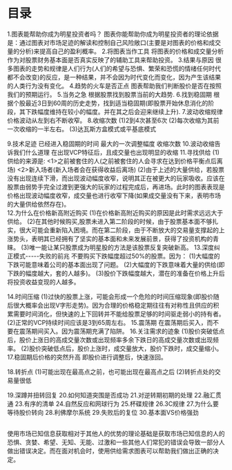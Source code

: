 # 目录
1.图表能帮助你成为明星投资者吗？
  图表你能帮助你成为明星投资者的理论依据是：通过图表对市场足迹的解读和控制自己风险敞口(主要是对图表的价格和成交量的分析)来提高自己的盈利概率。
2.将图表当作工具
  将图表的价格和成交量分析作为对股票财务基本面是否真实反映了的辅助工具来帮助投资。
3.结果与原因
  很多图表的走势和规律是人们行为(人们的希望与恐惧、繁荣和恐慌的情绪任何时代都不会改变)的反应，是一种结果，并不会因为时代变化而变化，因为产生该结果的人类行为没有变化。
4.趋势的火车是否正点
  图表帮助我们判断股价是否在按照我们的预期运行。
5.当务之急
  根据股票找到股票当前的大趋势.
6.找到稳固期
  根据个股最近3日到60周的历史走势，找到适当稳固期(即股票开始休息消化的阶段，其下跌幅度维持在较小的幅度。并在其之后会迎来继续上升).
7.波动收缩规律
  价格波动从左到右不断收窄。
8.收缩次数
  (1)2到4次甚至6次
  (2)每次收缩为其前一次收缩的一半左右。
  (3)达瓦斯方盒模式或平基底模式

9.技术足迹
  已经进入稳固期的时间
  最大的一次调整幅度
  收缩次数
10.波动收缩告诉我们什么道理
  在出现VCP特征后，且成交量也出现明显的收缩
11.寻找供给
  (1)供给的来源是:
     <1>之前被套住的人(之前被套住的人会寻求在达到价格平衡点后离场)
     <2>新入场者(新入场者会在获得收益后离场)
  (2)由于上述的大量供给，若股票没有出现连续下滑，而出现波动幅度收窄，说明其正在被更大的玩家吸收。应该在股票由弱势手完全过渡到更强大的玩家的过程完成后，再进场。此时的图表表现是价格出现波动幅度收窄，成交量也进行收窄下降(如果成交量没有下来，表明市场的大量供给依然存在)。   
12.为什么在价格新高附近购买
  (1)在价格新高附近购买的原因是此时需求远远大于供给。
  (2)在其他时候购买,股票未进入第二阶段的时候，由于股票基本面不够扎实，很大可能会重新陷入困境。而在第二阶段，由于不断放大的交易量支撑起的上涨势头，表明其已经拥有了坚实的基本面和未来发展前景，获得了投资机构的青睐。
  (3)唯一能让某只股票成为明星股的方法是该股票反复突破新高。
13.深度纠正模式-----失败的前兆
  不要购买下跌幅度超过50%的股票。因为：
  (1)大幅度的下跌可能意味着公司的基本面出现了问题。
  (2)大幅度的下跌意味着大量的供给(即下跌的幅度越大，套的人越多)。
  (3)股价下跌幅度越大，潜在的准备在价格上升后将投资收益变现的人越多。

14.时间压缩
  (1)过快的股票上涨，可能会形成一个危险的时间压缩现象(即股价随后很大概率会出现V字形走势)。因为合理的价格稳定期往往有对称性且供应的积累需要时间消化，但快速的上下回转并不能给股票足够的时间驱走弱小的持有者。
  (2)正常的VCP持续时间应该是3到65周左右。
15.震荡期
  在震荡期后买入，而不要在震荡期间买入。因为震荡期充满了陷阱。
16.关注需求的迹象
  (1)股价突破低点后，股价上涨日的高成交量次数或出现频率多余下跌日的高成交量次数或出现频率。
  (2)股价突破低点后，股价上涨时，成交量放大，股价下跌时，成交量缩小。
17.稳固期后价格的突然升高
  即股价进行调整后，快速涨回。

18.转折点
  (1)可能出现在最高点之前，也可能出现在最高点之后
  (2)转折点处的交易量很低

19.深蹲并扭转回复
20.如何知道突围是否成功
21.对逆转期初期的处理
22.融汇贯通
23.有序的清单
24.自然反应和网球行为
25.杯碟规律
26.3C规律
27.为什么要等待股价转向
28.利佛摩尔系统
29.失败后的复位
30.基本面VS价格强劲

## 
使用市场已知信息获取相对于其他人的优势的理论基础是获取市场已知信息的人的恐惧、贪婪、希望、无知、无能、过激和一些其他人们常犯的错误会导致一部分人做出错误决定。而在面对机会时，使用供给需求图表可以帮助我们做出正确的决定。
